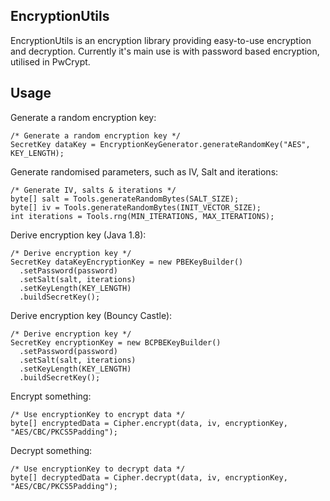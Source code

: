 EncryptionUtils
---
EncryptionUtils is an encryption library providing easy-to-use encryption and decryption. Currently it's main use is with password based encryption, utilised in PwCrypt.

Usage
---
Generate a random encryption key:

    /* Generate a random encryption key */
    SecretKey dataKey = EncryptionKeyGenerator.generateRandomKey("AES", KEY_LENGTH);

Generate randomised parameters, such as IV, Salt and iterations:

    /* Generate IV, salts & iterations */
    byte[] salt = Tools.generateRandomBytes(SALT_SIZE);
    byte[] iv = Tools.generateRandomBytes(INIT_VECTOR_SIZE);
    int iterations = Tools.rng(MIN_ITERATIONS, MAX_ITERATIONS);
    
Derive encryption key (Java 1.8):

    /* Derive encryption key */
    SecretKey dataKeyEncryptionKey = new PBEKeyBuilder()
      .setPassword(password)
      .setSalt(salt, iterations)
      .setKeyLength(KEY_LENGTH)
      .buildSecretKey();

Derive encryption key (Bouncy Castle):

    /* Derive encryption key */
    SecretKey encryptionKey = new BCPBEKeyBuilder()
      .setPassword(password)
      .setSalt(salt, iterations)
      .setKeyLength(KEY_LENGTH)
      .buildSecretKey();

Encrypt something:

    /* Use encryptionKey to encrypt data */
    byte[] encryptedData = Cipher.encrypt(data, iv, encryptionKey, "AES/CBC/PKCS5Padding");

Decrypt something:

    /* Use encryptionKey to decrypt data */
    byte[] decryptedData = Cipher.decrypt(data, iv, encryptionKey, "AES/CBC/PKCS5Padding");

